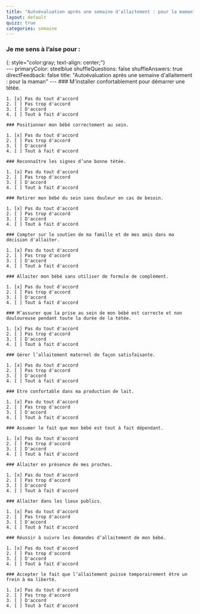 ```yaml
---
title: "Autoévaluation après une semaine d'allaitement : pour la maman"
layout: default
quizz: true
categories: semaine
--- 
```

<h3>
Je me sens à l’aise pour :
</h3>
{: style="color:gray; text-align: center;"}

<div class="quizdown">
    ---
    primaryColor: steelblue
    shuffleQuestions: false
    shuffleAnswers: true
    directFeedback: false
    title: "Autoévaluation après une semaine d'allaitement : pour la maman"
    ---
    ### M'installer confortablement pour démarrer une tétée.

    1. [x] Pas du tout d'accord
    2. [ ] Pas trop d'accord
    3. [ ] D'accord
    4. [ ] Tout à fait d'accord

    ### Positionner mon bébé correctement au sein.

    1. [x] Pas du tout d'accord
    2. [ ] Pas trop d'accord
    3. [ ] D'accord
    4. [ ] Tout à fait d'accord

    ### Reconnaître les signes d’une bonne tétée.

    1. [x] Pas du tout d'accord
    2. [ ] Pas trop d'accord
    3. [ ] D'accord
    4. [ ] Tout à fait d'accord

    ### Retirer mon bébé du sein sans douleur en cas de besoin.

    1. [x] Pas du tout d'accord
    2. [ ] Pas trop d'accord
    3. [ ] D'accord
    4. [ ] Tout à fait d'accord

    ### Compter sur le soutien de ma famille et de mes amis dans ma décision d'allaiter.

    1. [x] Pas du tout d'accord
    2. [ ] Pas trop d'accord
    3. [ ] D'accord
    4. [ ] Tout à fait d'accord

    ### Allaiter mon bébé sans utiliser de formule de complément.

    1. [x] Pas du tout d'accord
    2. [ ] Pas trop d'accord
    3. [ ] D'accord
    4. [ ] Tout à fait d'accord

    ### M’assurer que la prise au sein de mon bébé est correcte et non douloureuse pendant toute la durée de la tétée.

    1. [x] Pas du tout d'accord
    2. [ ] Pas trop d'accord
    3. [ ] D'accord
    4. [ ] Tout à fait d'accord

    ### Gérer l’allaitement maternel de façon satisfaisante.

    1. [x] Pas du tout d'accord
    2. [ ] Pas trop d'accord
    3. [ ] D'accord
    4. [ ] Tout à fait d'accord

    ### Etre confortable dans ma production de lait.

    1. [x] Pas du tout d'accord
    2. [ ] Pas trop d'accord
    3. [ ] D'accord
    4. [ ] Tout à fait d'accord

    ### Assumer le fait que mon bébé est tout à fait dépendant.

    1. [x] Pas du tout d'accord
    2. [ ] Pas trop d'accord
    3. [ ] D'accord
    4. [ ] Tout à fait d'accord

    ### Allaiter en présence de mes proches.

    1. [x] Pas du tout d'accord
    2. [ ] Pas trop d'accord
    3. [ ] D'accord
    4. [ ] Tout à fait d'accord

    ### Allaiter dans les lieux publics.

    1. [x] Pas du tout d'accord
    2. [ ] Pas trop d'accord
    3. [ ] D'accord
    4. [ ] Tout à fait d'accord

    ### Réussir à suivre les demandes d’allaitement de mon bébé.

    1. [x] Pas du tout d'accord
    2. [ ] Pas trop d'accord
    3. [ ] D'accord
    4. [ ] Tout à fait d'accord

    ### Accepter le fait que l’allaitement puisse temporairement être un frein à ma liberté.

    1. [x] Pas du tout d'accord
    2. [ ] Pas trop d'accord
    3. [ ] D'accord
    4. [ ] Tout à fait d'accord
</div>
